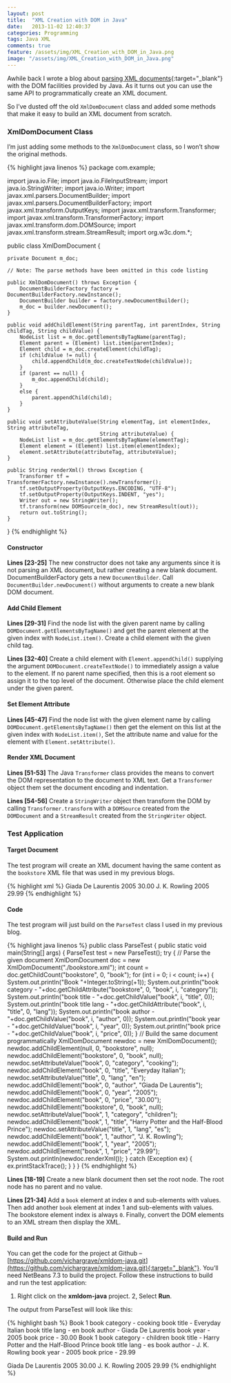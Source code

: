 ```yaml
---
layout: post
title:  "XML Creation with DOM in Java"
date:   2013-11-02 12:40:37
categories: Programming
tags: Java XML
comments: true
feature: /assets/img/XML_Creation_with_DOM_in_Java.png
image: "/assets/img/XML_Creation_with_DOM_in_Java.png"
---
```

Awhile back I wrote a blog about [parsing XML documents](/articles/2013-02/xml-parsing-with-dom-in-java){:target="_blank"} with the DOM facilities provided by Java. As it turns out you can use the same API to programmatically create an XML document.

So I’ve dusted off the old `XmlDomDocument` class and added some methods that make it easy to build an XML document from scratch.

<!--more-->

### XmlDomDocument Class

I’m just adding some methods to the `XmlDomDocument` class, so I won’t show the original methods.

{% highlight java linenos %}
package com.example;

import java.io.File;
import java.io.FileInputStream;
import java.io.StringWriter;
import java.io.Writer;
import javax.xml.parsers.DocumentBuilder;
import javax.xml.parsers.DocumentBuilderFactory;
import javax.xml.transform.OutputKeys;
import javax.xml.transform.Transformer;
import javax.xml.transform.TransformerFactory;
import javax.xml.transform.dom.DOMSource;
import javax.xml.transform.stream.StreamResult;
import org.w3c.dom.*;

public class XmlDomDocument {

    private Document m_doc;

    // Note: The parse methods have been omitted in this code listing

    public XmlDomDocument() throws Exception {
        DocumentBuilderFactory factory = DocumentBuilderFactory.newInstance();
        DocumentBuilder builder = factory.newDocumentBuilder();
        m_doc = builder.newDocument();
    }

    public void addChildElement(String parentTag, int parentIndex, String childTag, String childValue) {
        NodeList list = m_doc.getElementsByTagName(parentTag);
        Element parent = (Element) list.item(parentIndex);
        Element child = m_doc.createElement(childTag);
        if (childValue != null) {
            child.appendChild(m_doc.createTextNode(childValue));
        }
        if (parent == null) {
            m_doc.appendChild(child);
        }
        else {
            parent.appendChild(child);
        }
    }

    public void setAttributeValue(String elementTag, int elementIndex, String attributeTag,
                                  String attributeValue) {
        NodeList list = m_doc.getElementsByTagName(elementTag);
        Element element = (Element) list.item(elementIndex);
        element.setAttribute(attributeTag, attributeValue);
    }

    public String renderXml() throws Exception {
        Transformer tf = TransformerFactory.newInstance().newTransformer();
        tf.setOutputProperty(OutputKeys.ENCODING, "UTF-8");
        tf.setOutputProperty(OutputKeys.INDENT, "yes");
        Writer out = new StringWriter();
        tf.transform(new DOMSource(m_doc), new StreamResult(out));
        return out.toString();
    }
}
{% endhighlight %}

#### Constructor

**Lines [23-25]**  The new constructor does not take any arguments since it is not parsing an XML document, but rather creating a new blank document. DocumentBuilderFactory gets a new `DocumentBuilder`. Call `DocumentBuilder.newDocument()` without arguments to create a new blank DOM document.

#### Add Child Element

**Lines [29-31]** Find the node list with the given parent name by calling `DOMDocument.getElementsByTagName()` and get the parent element at the given index with `NodeList.item()`.  Create a child element with the given child tag.

**Lines [32-40]** Create a child element with `Element.appendChild()` supplying the argument `DOMDocument.createTextNode()` to immediately assign a value to the element. If no parent name specified, then this is a root element so assign it to the top level of the document. Otherwise place the child element under the given parent.

#### Set Element Attribute

**Lines [45-47]** Find the node list with the given element name by calling `DOMDocument.getElementsByTagName()`  then get the element on this list at the given index with `NodeList.item()`, Set the attribute name and value for the element with `Element.setAttribute()`.

#### Render XML Document

**Lines [51-53]** The Java `Transformer` class provides the means to convert the DOM representation to the document to XML text. Get a `Transformer` object them set the document encoding and indentation.

**Lines [54-56]** Create a `StringWriter` object then transform the DOM by calling `Transformer.transform` with a `DOMSource` created from the `DOMDocument` and a `StreamResult` created from the `StringWriter` object.

### Test Application

#### Target Document

The test program will create an XML document having the same content as the `bookstore` XML file that was used in my previous blogs.

{% highlight xml %}
<bookstore>
    <book category="cooking">
        <title lang="en">Everyday Italian</title>
        <author>Giada De Laurentis</author>
        <year>2005</year>
        <price>30.00</price>
    </book>
    <book category="children">
        <title lang="en">Harry Potter and the Half-Blood Prince</title>
        <author>J. K. Rowling</author>
        <year>2005</year>
        <price>29.99</price>
    </book>
</bookstore>
{% endhighlight %}

#### Code

The test program will just build on the `ParseTest` class I used in my previous blog.

{% highlight java linenos %}
public class ParseTest {
    public static void main(String[] args) {
        ParseTest test = new ParseTest();
        try {
            // Parse the given document
            XmlDomDocument doc = new XmlDomDocument("./bookstore.xml");
            int count = doc.getChildCount("bookstore", 0, "book");
            for (int i = 0; i < count; i++) {
                System.out.println("Book "+Integer.toString(+1));
                System.out.println("book category - "+doc.getChildAttribute("bookstore", 0, "book", i, "category"));
                System.out.println("book title - "+doc.getChildValue("book", i, "title", 0));
                System.out.println("book title lang - "+doc.getChildAttribute("book", i, "title", 0, "lang"));
                System.out.println("book author - "+doc.getChildValue("book", i, "author", 0));
                System.out.println("book year - "+doc.getChildValue("book", i, "year", 0));
                System.out.println("book price - "+doc.getChildValue("book", i, "price", 0));
            }
            // Build the same document programmatically
            XmlDomDocument newdoc = new XmlDomDocument();
            newdoc.addChildElement(null, 0, "bookstore", null);
            newdoc.addChildElement("bookstore", 0, "book", null);
            newdoc.setAttributeValue("book", 0, "category", "cooking");
            newdoc.addChildElement("book", 0, "title", "Everyday Italian");
            newdoc.setAttributeValue("title", 0, "lang", "en");
            newdoc.addChildElement("book", 0, "author", "Giada De Laurentis");
            newdoc.addChildElement("book", 0, "year", "2005");
            newdoc.addChildElement("book", 0, "price", "30.00");
            newdoc.addChildElement("bookstore", 0, "book", null);
            newdoc.setAttributeValue("book", 1, "category", "children");
            newdoc.addChildElement("book", 1, "title", "Harry Potter and the Half-Blood Prince");
            newdoc.setAttributeValue("title", 1, "lang", "es");
            newdoc.addChildElement("book", 1, "author", "J. K. Rowling");
            newdoc.addChildElement("book", 1, "year", "2005");
            newdoc.addChildElement("book", 1, "price", "29.99");
            System.out.println(newdoc.renderXml());
        }
        catch (Exception ex) {
            ex.printStackTrace();
        }
    }
}
{% endhighlight %}

**Lines [18-19]** Create a new blank document then set the root node. The root node has no parent and no value.

**Lines [21-34]** Add a `book` element at index `0` and sub-elements with values. Then add another `book` element at index 1 and sub-elements with values. The bookstore element index is always `0`. Finally, convert the DOM elements to an XML stream then display the XML.

#### Build and Run

You can get the code for the project at Github – [https://github.com/vichargrave/xmldom-java.git](https://github.com/vichargrave/xmldom-java.git){:target="_blank"}. You’ll need NetBeans 7.3 to build the project. Follow these instructions to build and run the test application:

1. Right click on the **xmldom-java** project.
2, Select **Run**.

The output from ParseTest will look like this:

{% highlight bash %}
Book 1
book category   - cooking
book title      - Everyday Italian
book title lang - en
book author     - Giada De Laurentis
book year       - 2005
book price      - 30.00
Book 1
book category   - children
book title      - Harry Potter and the Half-Blood Prince
book title lang - es
book author     - J. K. Rowling
book year       - 2005
book price      - 29.99
<?xml version="1.0" encoding="UTF-8" standalone="no"?>
<bookstore>
<book category="cooking">
<title lang="en">Everyday Italian</title>
<author>Giada De Laurentis</author>
<year>2005</year>
<price>30.00</price>
</book>
<book category="children">
<title lang="en">Harry Potter and the Half-Blood Prince</title>
<author>J. K. Rowling</author>
<year>2005</year>
<price>29.99</price>
</book>
</bookstore>
{% endhighlight %}

